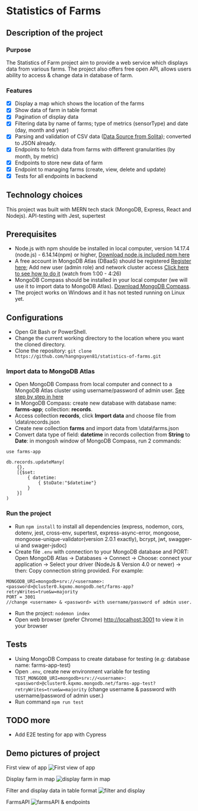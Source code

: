 # Statistics of Farms
## Description of the project
### Purpose 
The Statistics of Farm project aim to provide a web service which displays data from various farms. The project also offers free open API, allows users ability to access & change data in database of farm.
### Features
- [x] Display a map which shows the location of the farms
- [x] Show data of farm in table format
- [x] Pagination of display data 
- [x] Filtering data by name of farms; type of metrics (sensorType) and date (day, month and year)
- [x] Parsing and validation of CSV data ([Data Source from Solita](https://github.com/solita/dev-academy-2022-exercise)); converted to JSON already.
- [x] Endpoints to fetch data from farms with different granularities (by month, by metric)
- [x] Endpoints to store new data of farm
- [x] Endpoint to managing farms (create, view, delete and update)
- [x] Tests for all endpoints in backend

## Technology choices
This project was built with MERN tech stack (MongoDB, Express, React and Nodejs).
API-testing with Jest, supertest

## Prerequisites
* Node.js with npm shoulde be installed in local computer, version 14.17.4 (node.js) - 6.14.14(npm) or higher, [Download node.js included npm here](https://nodejs.org/en/download/)
* A free account in MongoDB Atlas (DBaaS) should be registered [Register here](https://www.mongodb.com/atlas); Add new user (admin role) and network cluster access [Click here to see how to do it](https://www.youtube.com/watch?v=xrc7dIO_tXk) (watch from 1:00 - 4:26)
* MongoDB Compass should be installed in your local computer (we will use it to import data to MongoDB Atlas). [Download MongoDB Compass](https://www.mongodb.com/try/download/compass).
* The project works on Windows and it has not tested running on Linux yet.

## Configurations
* Open Git Bash or PowerShell.
* Change the current working directory to the location where you want the cloned directory.
* Clone the repository: `git clone https://github.com/hangnguyen81/statistics-of-farms.git`
### Import data to MongoDB Atlas
* Open MongoDB Compass from local computer and connect to a MongoDB Atlas cluster using username/password of admin user. [See step by step in here](https://www.youtube.com/watch?v=YBOiX8DwinE)
* In MongoDB Compass: create new database with database name: **farms-app**; collection: **records**.
* Access collection **records**, click **Import data** and choose file from \data\records.json
* Create new collection **farms** and import data from \data\farms.json
* Convert data type of field: **datetime** in records collection from **String** to **Date**: in mongosh window of MongoDB Compass, run 2 commands: 
````
use farms-app

db.records.updateMany(
    {},
    [{$set: 
        { datetime:
            { $toDate:"$datetime"} 
        }
    }]
)
````
### Run the project
* Run `npm install` to install all dependencies (express, nodemon, cors, dotenv, jest, cross-env, supertest, express-async-error, mongoose, mongoose-unique-validator(version 2.0.1 exactly), bcrypt, jwt, swagger-ui and swager-jsdoc)
* Create file `.env` with connection to your MongoDB database and PORT: Open MongoDB Atlas -> Databases -> Connect -> Choose: connect your application -> Select your driver (NodeJs & Version 4.0 or newer) -> then: Copy connection string provided. For example: 
````
MONGODB_URI=mongodb+srv://<username>:<password>@cluster0.kqxmo.mongodb.net/farms-app?retryWrites=true&w=majority 
PORT = 3001
//change <username> & <password> with username/password of admin user.
````
* Run the project: `nodemon index`
* Open web browser (prefer Chrome) [http://localhost:3001](http://localhost:3001) to view it in your browser

## Tests
* Using MongoDB Compass to create database for testing (e.g: database name: farms-app-test)
* Open `.env`, create new environment variable for testing
`TEST_MONGODB_URI=mongodb+srv://<username>:<password>@cluster0.kqxmo.mongodb.net/farms-app-test?retryWrites=true&w=majority` (change username & password with username/password of admin user.)
* Run command `npm run test`

## TODO more
* Add E2E testing for app with Cypress

## Demo pictures of project
First view of app
![First view of app](https://i.ibb.co/nLbn4jN/01.png)

Display farm in map
![display farm in map](https://i.ibb.co/Hd35wpM/02.png)

Filter and display data in table format
![filter and display](https://i.ibb.co/WF7x8JV/03.png)

FarmsAPI
![farmsAPI & endpoints](https://i.ibb.co/27ZYqrQ/04.png)
